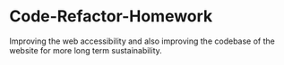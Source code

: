 # Code-Refactor-Homework
Improving the web accessibility and also improving the codebase of the website for more long term sustainability.
